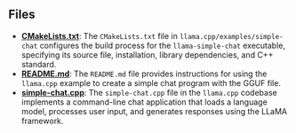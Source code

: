 
## Files
- **[CMakeLists.txt](simple-chat/CMakeLists.txt.driver.md)**: The `CMakeLists.txt` file in `llama.cpp/examples/simple-chat` configures the build process for the `llama-simple-chat` executable, specifying its source file, installation, library dependencies, and C++ standard.
- **[README.md](simple-chat/README.md.driver.md)**: The `README.md` file provides instructions for using the `llama.cpp` example to create a simple chat program with the GGUF file.
- **[simple-chat.cpp](simple-chat/simple-chat.cpp.driver.md)**: The `simple-chat.cpp` file in the `llama.cpp` codebase implements a command-line chat application that loads a language model, processes user input, and generates responses using the LLaMA framework.
